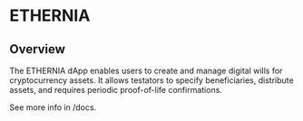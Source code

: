 # ETHERNIA

## Overview
The ETHERNIA dApp enables users to create and manage digital wills for cryptocurrency assets. It allows testators to specify beneficiaries, distribute assets, and requires periodic proof-of-life confirmations.

See more info in /docs.
